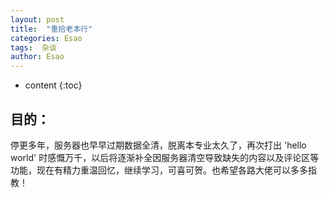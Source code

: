 ```yaml
---
layout: post
title:  "重拾老本行"
categories: Esao
tags:  杂谈
author: Esao
---
```


* content
{:toc}

## 目的：

停更多年，服务器也早早过期数据全清，脱离本专业太久了，再次打出 'hello world' 时感慨万千，以后将逐渐补全因服务器清空导致缺失的内容以及评论区等功能，现在有精力重温回忆，继续学习，可喜可贺。也希望各路大佬可以多多指教！
